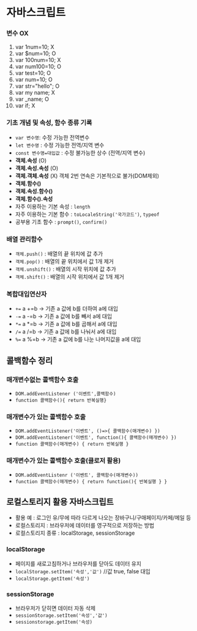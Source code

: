 # 자바스크립트
### 변수 OX
1. var 1num=10; X
2. var $num=10; O
3. var 100num=10; X
4. var num100=10; O
5. var test=10; O
6. var num=10; O
7. var str="hello"; O
8. var my name; X
9. var _name; O
10. var if; X

### 기초 개념 및 속성, 함수 종류 기록
* `var 변수명`: 수정 가능한 전역변수
* `let 변수명` : 수정 가능한 전역/지역 변수
* `const 변수명=대입값` : 수정 불가능한 상수 (전역/지역 변수)
* **객체.속성** (O)
* **객체.속성.속성** (O)
* **객체.객체.속성** (X) 객체 2번 연속은 기본적으로 불가(DOM제외)
* **객체.함수()**
* **객체.속성.함수()**
* **객체.함수().속성**
* 자주 이용하는 기본 속성 : `length`
* 자주 이용하는 기본 함수 : `toLocaleString('국가코드')`, `typeof`
* 공부용 기초 함수 : `prompt()`, `confirm()`
### **배열** 관리함수
* `객체.push()` : 배열의 끝 위치에 값 추가
* `객체.pop()` : 배열의 끝 위치에서 값 1개 제거
* `객체.unshift()` : 배열의 시작 위치에 값 추가
* `객체.shift()` : 배열의 시작 위치에서 값 1개 제거
### 복합대입연산자
* `+=`	a +=b -> 기존 a 값에 b를 더하여 a에 대입
* `-=`	a -=b -> 기존 a 값에 b를 빼서 a에 대입
* `*=`	a *=b -> 기존 a 값에 b를 곱해서 a에 대입
* `/=`	a /=b -> 기존 a 값에 b를 나눠서 a에 대입
* `%=`	a %=b -> 기존 a 값에 b를 나눈 나머지값을 a에 대입
## 콜백함수 정리
### 매개변수없는 콜백함수 호출
* `DOM.addEventListener ('이벤트',콜백함수)`
* `function 콜백함수(){ return 반복실행}`

### 매개변수가 있는 콜백함수 호출
* `DOM.addEventListener('이벤트', ()=>{ 콜백함수(매개변수) })`
* `DOM.addEventListener('이벤트', function(){ 콜백함수(매개변수) })`
* `function 콜백함수(매개변수) { return 반복실행 }`

### 매개변수가 있는 콜백함수 호출(클로저 활용)
* `DOM.addEventListenr ('이벤트', 콜백함수(매개변수))`
* `function 콜백함수(매개변수) { return function(){ 반복실행 } }`

## 로컬스토리지 활용 자바스크립트
* 활용 예 : 로그인 유/무에 따라 다르게 나오는 장바구니/구매페이지/카페/메일 등
* 로컬스토리지 : 브라우저에 데이터를 영구적으로 저장하는 방법
* 로컬스토리지 종류 : localStorage, sessionStorage
### localStorage
* 페이지를 새로고침하거나 브라우저를 닫아도 데이터 유지
* `localStorage.setItem('속성','값')` //값 true, false 대입
* `localStorage.getItem('속성')`
### sessionStorage
* 브라우저가 닫히면 데이터 자동 삭제
* `sessionStorage.setItem('속성','값')`
* `sessionstorage.getItem('속성)`